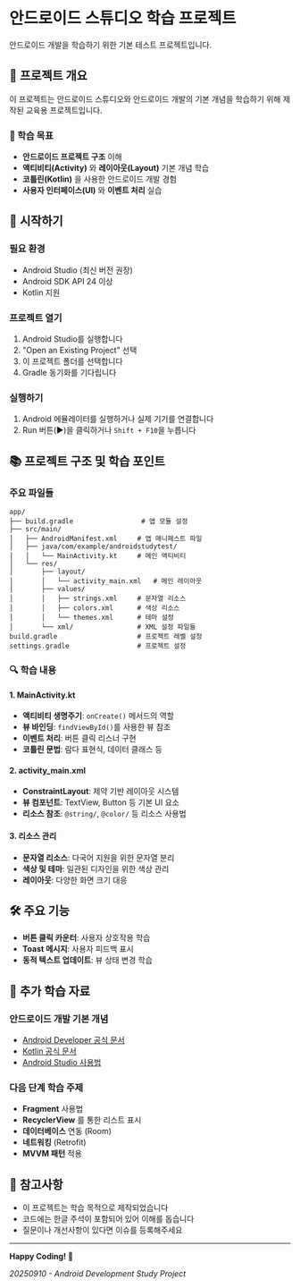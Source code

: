 # 안드로이드 스튜디오 학습 프로젝트

안드로이드 개발을 학습하기 위한 기본 테스트 프로젝트입니다.

## 📱 프로젝트 개요

이 프로젝트는 안드로이드 스튜디오와 안드로이드 개발의 기본 개념을 학습하기 위해 제작된 교육용 프로젝트입니다.

### 🎯 학습 목표

- **안드로이드 프로젝트 구조** 이해
- **액티비티(Activity)** 와 **레이아웃(Layout)** 기본 개념 학습
- **코틀린(Kotlin)** 을 사용한 안드로이드 개발 경험
- **사용자 인터페이스(UI)** 와 **이벤트 처리** 실습

## 🚀 시작하기

### 필요 환경
- Android Studio (최신 버전 권장)
- Android SDK API 24 이상
- Kotlin 지원

### 프로젝트 열기
1. Android Studio를 실행합니다
2. "Open an Existing Project" 선택
3. 이 프로젝트 폴더를 선택합니다
4. Gradle 동기화를 기다립니다

### 실행하기
1. Android 에뮬레이터를 실행하거나 실제 기기를 연결합니다
2. Run 버튼(▶️)을 클릭하거나 `Shift + F10`을 누릅니다

## 📚 프로젝트 구조 및 학습 포인트

### 주요 파일들

```
app/
├── build.gradle                 # 앱 모듈 설정
├── src/main/
│   ├── AndroidManifest.xml     # 앱 매니페스트 파일
│   ├── java/com/example/androidstudytest/
│   │   └── MainActivity.kt     # 메인 액티비티
│   └── res/
│       ├── layout/
│       │   └── activity_main.xml   # 메인 레이아웃
│       ├── values/
│       │   ├── strings.xml     # 문자열 리소스
│       │   ├── colors.xml      # 색상 리소스
│       │   └── themes.xml      # 테마 설정
│       └── xml/                # XML 설정 파일들
build.gradle                    # 프로젝트 레벨 설정
settings.gradle                 # 프로젝트 설정
```

### 🔍 학습 내용

#### 1. MainActivity.kt
- **액티비티 생명주기**: `onCreate()` 메서드의 역할
- **뷰 바인딩**: `findViewById()`를 사용한 뷰 참조
- **이벤트 처리**: 버튼 클릭 리스너 구현
- **코틀린 문법**: 람다 표현식, 데이터 클래스 등

#### 2. activity_main.xml
- **ConstraintLayout**: 제약 기반 레이아웃 시스템
- **뷰 컴포넌트**: TextView, Button 등 기본 UI 요소
- **리소스 참조**: `@string/`, `@color/` 등 리소스 사용법

#### 3. 리소스 관리
- **문자열 리소스**: 다국어 지원을 위한 문자열 분리
- **색상 및 테마**: 일관된 디자인을 위한 색상 관리
- **레이아웃**: 다양한 화면 크기 대응

## 🛠️ 주요 기능

- **버튼 클릭 카운터**: 사용자 상호작용 학습
- **Toast 메시지**: 사용자 피드백 표시
- **동적 텍스트 업데이트**: 뷰 상태 변경 학습

## 📖 추가 학습 자료

### 안드로이드 개발 기본 개념
- [Android Developer 공식 문서](https://developer.android.com/)
- [Kotlin 공식 문서](https://kotlinlang.org/docs/)
- [Android Studio 사용법](https://developer.android.com/studio)

### 다음 단계 학습 주제
- **Fragment** 사용법
- **RecyclerView** 를 통한 리스트 표시
- **데이터베이스** 연동 (Room)
- **네트워킹** (Retrofit)
- **MVVM 패턴** 적용

## 📝 참고사항

- 이 프로젝트는 학습 목적으로 제작되었습니다
- 코드에는 한글 주석이 포함되어 있어 이해를 돕습니다
- 질문이나 개선사항이 있다면 이슈를 등록해주세요

---

**Happy Coding! 🎉**

*20250910 - Android Development Study Project*
